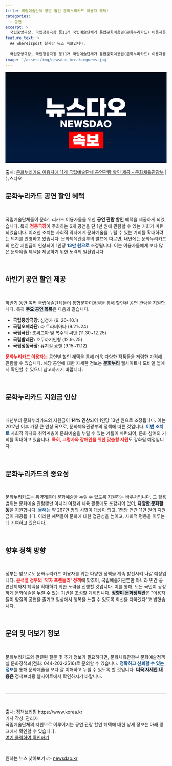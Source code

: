 ```yaml
---
title: 국립예술단체 공연 할인 문화누리카드 이용자 혜택!
categories:
  - 공연
excerpt: >
  국립중앙극장, 국립정동극장 등11개 국립예술단체가 통합문화이용권(문화누리카드) 이용자를 위한 하반기 공연 관…
feature_text: >
  ## whereispost 실시간 뉴스 속보입니다.

  국립중앙극장, 국립정동극장 등11개 국립예술단체가 통합문화이용권(문화누리카드) 이용자를 위한 하반기 공연 관…
image: '/assets/img/newsdao_breakingnews.jpg'
---
```


![뉴스다오 속보](/assets/img/newsdao_breakingnews.jpg)

<p>출처: <a href="https://newsdao.kr/1954" rel="dofollow">문화누리카드 이용자에 11개 국립예술단체 공연관람 할인 제공 - 문화체육관광부</a> | 뉴스다오</p>

<h2 data-ke-size="size26">문화누리카드 공연 할인 혜택</h2>
<p data-ke-size="size16">&nbsp;</p>
국립예술단체들이 문화누리카드 이용자들을 위한 <b>공연 관람 할인</b> 혜택을 제공하게 되었습니다. 특히 <b><span style="color: #ee2323;">정동극장</span></b>이 주최하는 6개 공연을 단 1만 원에 관람할 수 있는 기회가 마련되었습니다. 이러한 조치는 사회적 약자에게 문화예술을 누릴 수 있는 기회를 확대하려는 의지를 반영하고 있습니다. 문화체육관광부의 발표에 따르면, 내년에는 문화누리카드의 연간 지원금이 인상되어 1인당 <b><span style="color: #1a5490;">13만 원으로</span></b> 조정됩니다. 이는 이용자들에게 보다 많은 문화예술 혜택을 제공하기 위한 노력의 일환입니다.

<p data-ke-size="size16">&nbsp;</p>

<h2 data-ke-size="size26">하반기 공연 할인 제공</h2>
<p data-ke-size="size16">&nbsp;</p>
하반기 동안 여러 국립예술단체들이 통합문화이용권을 통해 할인된 공연 관람을 지원합니다. 특히 <b><span style="background-color: #21538527;">주요 공연 목록</span></b>은 다음과 같습니다.

<ul>
    <li><b>국립중앙극장:</b> 심청가 (9. 26~10.1)</li>
    <li><b>국립오페라단:</b> 라 트라비아타 (9.21~24)</li>
    <li><b>국립극단:</b> 조씨고아 및 복수의 씨앗 (11.30~12.25)</li>
    <li><b>국립발레단:</b> 호두까기인형 (12.9~25)</li>
    <li><b>국립정동극장:</b> 뮤지컬 쇼맨 (9.15~11.12)</li>
</ul>

<b><span style="color: #ee2323;">문화누리카드 이용자는</span></b> 공연별 할인 혜택을 통해 더욱 다양한 작품들을 저렴한 가격에 관람할 수 있습니다. 해당 공연에 대한 자세한 정보는 <b><span style="background-color: #21538527;">문화누리</span></b> 웹사이트나 모바일 앱에서 확인할 수 있으니 참고하시기 바랍니다.

<p data-ke-size="size16">&nbsp;</p>

<h2 data-ke-size="size26">문화누리카드 지원금 인상</h2>
<p data-ke-size="size16">&nbsp;</p>
내년부터 문화누리카드의 지원금이 <b>14% 인상</b>되어 1인당 13만 원으로 조정됩니다. 이는 2017년 이후 가장 큰 인상 폭으로, 문화체육관광부의 정책에 따른 것입니다. <b><span style="color: #1a5490;">이번 조치로</span></b> 사회적 약자와 취약계층이 문화예술을 누릴 수 있는 기틀이 마련되어, 문화 참여의 기회를 확대하고 있습니다. <b><span style="color: #ee2323;">특히, 고령자와 장애인을 위한 맞춤형 지원</span></b>도 강화될 예정입니다.

<p data-ke-size="size16">&nbsp;</p>

<h2 data-ke-size="size26">문화누리카드의 중요성</h2>
<p data-ke-size="size16">&nbsp;</p>
문화누리카드는 취약계층이 문화예술을 누릴 수 있도록 지원하는 바우처입니다. 그 활용 범위는 문화예술 관람뿐만 아니라 여행과 체육 활동에도 포함되어 있어, <b><span style="background-color: #21538527;">다양한 문화활동</span></b>을 지원합니다. <b><span style="color: #1a5490;">올해는</span></b> 약 267만 명의 시민이 대상이 되고, 1명당 연간 11만 원의 지원금이 제공됩니다. 이러한 혜택들이 문화에 대한 접근성을 높이고, 사회적 평등을 이루는 데 기여하고 있습니다.

<p data-ke-size="size16">&nbsp;</p>

<h2 data-ke-size="size26">향후 정책 방향</h2>
<p data-ke-size="size16">&nbsp;</p>
정부는 앞으로도 문화누리카드 이용자를 위한 다양한 정책을 계속 발전시켜 나갈 예정입니다. <b><span style="color: #ee2323;">윤석열 정부의 '약자 프렌들리' 정책</span></b>에 맞추어, 국립예술기관뿐만 아니라 민간 공연단체까지 혜택을 확대하기 위한 노력을 진행할 것입니다. 이를 통해, 모든 국민이 공정하게 문화예술을 누릴 수 있는 기반을 조성할 계획입니다. <b><span style="background-color: #21538527;">정향미 문화정책관</span></b>은 "이용자들이 양질의 공연을 즐기고 일상에서 행복을 느낄 수 있도록 최선을 다하겠다"고 밝혔습니다.

<p data-ke-size="size16">&nbsp;</p>

<h2 data-ke-size="size26">문의 및 더보기 정보</h2>
<p data-ke-size="size16">&nbsp;</p>
문화누리카드와 관련된 질문 및 추가 정보가 필요하다면, 문화체육관광부 문화예술정책실 문화정책과(전화: 044-203-2516)로 문의할 수 있습니다. <b><span style="color: #1a5490;">정확하고 신뢰할 수 있는 정보</span></b>를 통해 문화예술을 보다 잘 이해하고 누릴 수 있도록 할 것입니다. <b><span style="background-color: #21538527;">더욱 자세한 내용은</span></b> 정책브리핑 웹사이트에서 확인하시기 바랍니다.

<p data-ke-size="size16">&nbsp;</p>

<hr>
<p data-ke-size="size16">&nbsp;</p>
<site>출처: 정책브리핑 https://www.korea.kr</site><br>
기사 작성: 관리자<br>
국립예술단체의 지원으로 이루어지는 공연 관람 할인 혜택에 대한 상세 정보는 아래 링크에서 확인할 수 있습니다.<br>
<a href="https://newsdao.kr/1954">여기 클릭하여 확인하기</a>
<p data-ke-size="size16">&nbsp;</p> 

원하는 뉴스 찾아보기 👉 <a href="https://newsdao.kr" rel="dofollow">newsdao.kr</a>


